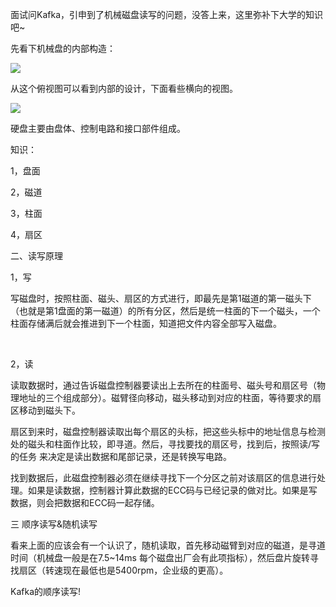 面试问Kafka，引申到了机械磁盘读写的问题，没答上来，这里弥补下大学的知识吧~

先看下机械盘的内部构造：

![](E:\GitHub\Big-data-groping\images_all_in_here\TTUP_images\s3lenegbuv[1].jpg)

从这个俯视图可以看到内部的设计，下面看些横向的视图。

![](E:\GitHub\Big-data-groping\images_all_in_here\TTUP_images\9f6k1y22hf[1].jpg)

硬盘主要由盘体、控制电路和接口部件组成。

知识：

1，盘面

2，磁道

3，柱面

4，扇区



二、读写原理

1，写

写磁盘时，按照柱面、磁头、扇区的方式进行，即最先是第1磁道的第一磁头下（也就是第1盘面的第一磁道）的所有分区，然后是统一柱面的下一个磁头，一个柱面存储满后就会推进到下一个柱面，知道把文件内容全部写入磁盘。

​	

2，读

读取数据时，通过告诉磁盘控制器要读出上去所在的柱面号、磁头号和扇区号（物理地址的三个组成部分）。磁臂径向移动，磁头移动到对应的柱面，等待要求的扇区移动到磁头下。

扇区到来时，磁盘控制器读取出每个扇区的头标，把这些头标中的地址信息与检测处的磁头和柱面作比较，即寻道。然后，寻找要找的扇区号，找到后，按照读/写的任务 来决定是读出数据和尾部记录，还是转换写电路。

找到数据后，此磁盘控制器必须在继续寻找下一个分区之前对该扇区的信息进行处理。如果是读数据，控制器计算此数据的ECC码与已经记录的做对比。如果是写数据，则会把数据和ECC码一起存储。





三 顺序读写&随机读写

看来上面的应该会有一个认识了，随机读取，首先移动磁臂到对应的磁道，是寻道时间（机械盘一般是在7.5~14ms 每个磁盘出厂会有此项指标），然后盘片旋转寻找扇区（转速现在最低也是5400rpm，企业级的更高）。



Kafka的顺序读写!









































